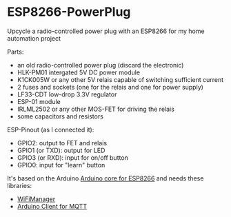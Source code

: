 # ESP8266-PowerPlug

Upcycle a radio-controlled power plug with an ESP8266 for my home automation project

Parts:
* an old radio-controlled power plug (discard the electronic)
* HLK-PM01 intergated 5V DC power module
* K1CK005W or any other 5V relais capable of switching sufficient current
* 2 fuses and sockets (one for the relais and one for power supply)
* LF33-CDT low-drop 3.3V regulator
* ESP-01 module
* IRLML2502 or any other MOS-FET for driving the relais
* some capacitors and resistors

ESP-Pinout (as I connected it):
* GPIO2: output to FET and relais
* GPIO1 (or TXD): output for LED
* GPIO3 (or RXD): input for on/off button
* GPIO0: input for "learn" button

It's based on the Arduino [Arduino core for ESP8266](https://github.com/esp8266/Arduino) and needs these libraries:
* [WiFiManager](https://github.com/tzapu/WiFiManager)
* [Arduino Client for MQTT](https://github.com/knolleary/pubsubclient)

